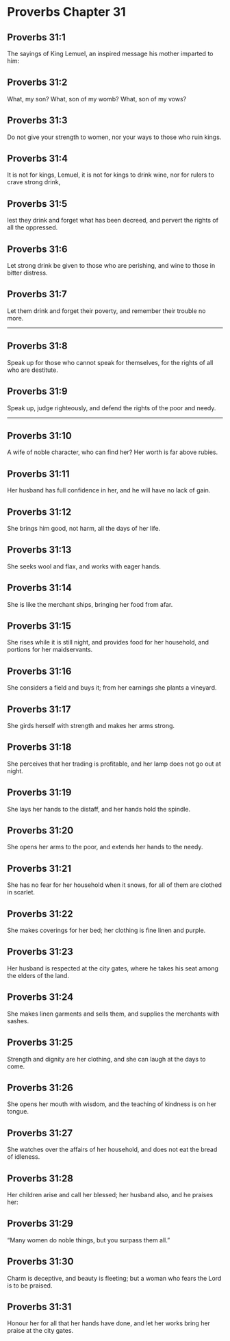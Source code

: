 # Proverbs Chapter 31

## Proverbs 31:1

The sayings of King Lemuel, an inspired message his mother imparted to him:

## Proverbs 31:2

What, my son? What, son of my womb? What, son of my vows?

## Proverbs 31:3

Do not give your strength to women, nor your ways to those who ruin kings.

## Proverbs 31:4

It is not for kings, Lemuel, it is not for kings to drink wine, nor for rulers to crave strong drink,

## Proverbs 31:5

lest they drink and forget what has been decreed, and pervert the rights of all the oppressed.

## Proverbs 31:6

Let strong drink be given to those who are perishing, and wine to those in bitter distress.

## Proverbs 31:7

Let them drink and forget their poverty, and remember their trouble no more.

---

## Proverbs 31:8

Speak up for those who cannot speak for themselves, for the rights of all who are destitute.

## Proverbs 31:9

Speak up, judge righteously, and defend the rights of the poor and needy.

---

## Proverbs 31:10

A wife of noble character, who can find her? Her worth is far above rubies.

## Proverbs 31:11

Her husband has full confidence in her, and he will have no lack of gain.

## Proverbs 31:12

She brings him good, not harm, all the days of her life.

## Proverbs 31:13

She seeks wool and flax, and works with eager hands.

## Proverbs 31:14

She is like the merchant ships, bringing her food from afar.

## Proverbs 31:15

She rises while it is still night, and provides food for her household, and portions for her maidservants.

## Proverbs 31:16

She considers a field and buys it; from her earnings she plants a vineyard.

## Proverbs 31:17

She girds herself with strength and makes her arms strong.

## Proverbs 31:18

She perceives that her trading is profitable, and her lamp does not go out at night.

## Proverbs 31:19

She lays her hands to the distaff, and her hands hold the spindle.

## Proverbs 31:20

She opens her arms to the poor, and extends her hands to the needy.

## Proverbs 31:21

She has no fear for her household when it snows, for all of them are clothed in scarlet.

## Proverbs 31:22

She makes coverings for her bed; her clothing is fine linen and purple.

## Proverbs 31:23

Her husband is respected at the city gates, where he takes his seat among the elders of the land.

## Proverbs 31:24

She makes linen garments and sells them, and supplies the merchants with sashes.

## Proverbs 31:25

Strength and dignity are her clothing, and she can laugh at the days to come.

## Proverbs 31:26

She opens her mouth with wisdom, and the teaching of kindness is on her tongue.

## Proverbs 31:27

She watches over the affairs of her household, and does not eat the bread of idleness.

## Proverbs 31:28

Her children arise and call her blessed; her husband also, and he praises her:

## Proverbs 31:29

“Many women do noble things, but you surpass them all.”

## Proverbs 31:30

Charm is deceptive, and beauty is fleeting; but a woman who fears the Lord is to be praised.

## Proverbs 31:31

Honour her for all that her hands have done, and let her works bring her praise at the city gates.
